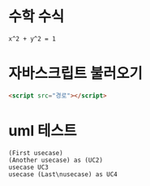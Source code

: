 # 수학 수식
```katex
x^2 + y^2 = 1
```

# 자바스크립트 불러오기
```html
<script src="경로"></script>
```

# uml 테스트
```uml
(First usecase)
(Another usecase) as (UC2)
usecase UC3
usecase (Last\nusecase) as UC4
```